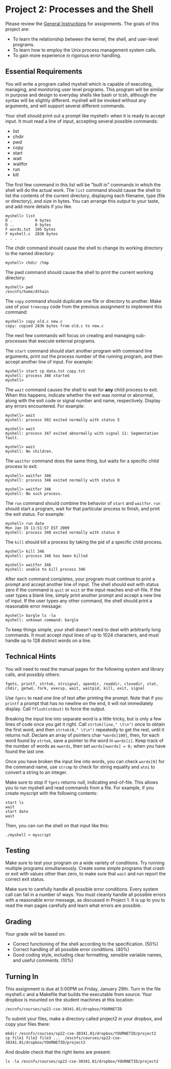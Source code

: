 
# Project 2: Processes and the Shell

Please review the [General Instructions](general) for assignments. The goals of this project are:
- To learn the relationship between the kernel, the shell, and user-level programs.
- To learn how to employ the Unix process management system calls.
- To gain more experience in rigorous error handling.

## Essential Requirements

You will write a program called myshell which is capable of executing, managing, and monitoring user level programs. This program will be similar in purpose and design to everyday shells like bash or tcsh, although the syntax will be slightly different. myshell will be invoked without any arguments, and will support several different commands.

Your shell should print out a prompt like myshell> when it is ready to accept input.
It must read a line of input, accepting several possible commands:

- list
- chdir 
- pwd
- copy
- start
- wait
- waitfor
- run
- kill

The first few command in this list will be "built in" commands in which the shell will do the actual work.  The `list` command should cause the shell to list the contents of the current directory, displaying each filename, type (file or directory), and size in bytes.  You can arrange this output to your taste, and add more details if you like.

```
myshell> list
D .          0 bytes
D ..         0 bytes
F words.txt  105 bytes
F myshell.c  2836 bytes
. . .
```

The chdir command should cause the shell to change its working directory to the named directory:

```
myshell> chdir /tmp
```

The pwd command should cause the shell to print the current working directory:

```
myshell> pwd
/escnfs/home/dthain
```

The `copy` command should duplicate one file or directory to another.  Make use of your `treecopy` code from the previous assignment to implement this command:

```
myshell> copy old.c new.c
copy: copied 2836 bytes from old.c to new.c
```

The next few commands will focus on creating and managing sub-processes that execute external programs.

The `start` command should start another program with command line arguments, print out the process number of the running program, and then accept another line of input. For example:

```
myshell> start cp data.txt copy.txt
myshell: process 346 started
myshell> 
```

The `wait` command causes the shell to wait for **any** child process to exit. When this happens, indicate whether the exit was normal or abnormal, along with the exit code or signal number and name, respectively. Display any errors encountered. For example:

```
myshell> wait
myshell: process 502 exited normally with status 5

myshell> wait
myshell: process 347 exited abnormally with signal 11: Segmentation fault.

myshell> wait
myshell: No children.
```

The `waitfor` command does the same thing, but waits for a specific child process to exit:

```
myshell> waitfor 346
myshell: process 346 exited normally with status 0

myshell> waitfor 346
myshell: No such process.
```

The `run` command should combine the behavior of `start` and `waitfor`. `run` should start a program, wait for that particular process to finish, and print the exit status. For example:

```
myshell> run date
Mon Jan 19 11:51:57 EST 2009
myshell: process 348 exited normally with status 0
```

The `kill` should kill a process by taking the pid of a specific child process. 

```
myshell> kill 346
myshell: process 346 has been killed

myshell> waitfor 346
myshell: unable to kill process 346
```


After each command completes, your program must continue to print a prompt and accept another line of input. The shell should exit with status zero if the command is `quit` or `exit` or the input reaches end-of-file. If the user types a blank line, simply print another prompt and accept a new line of input. If the user types any other command, the shell should print a reasonable error message:

```
myshell> bargle ls -la
myshell: unknown command: bargle
```

To keep things simple, your shell doesn't need to deal with arbitrarily long commands. It must accept input lines of up to 1024 characters, and must handle up to 128 distinct words on a line.

## Technical Hints

You will need to read the manual pages for the following system and library calls, and possibly others:

```
fgets, printf, strtok, strsignal, opendir, readdir, closedir, stat, chdir, getwd, fork, execvp, wait, waitpid, kill, exit, signal
```

Use `fgets` to read one line of text after printing the prompt. Note that if you `printf` a prompt that has no newline on the end, it will not immediately display. Call `fflush(stdout)` to force the output.

Breaking the input line into separate word is a little tricky, but is only a few lines of code once you get it right. Call `strtok(line," \t\n")` once to obtain the first word, and then `strtok(0," \t\n")` repeatedly to get the rest, until it returns null. Declare an array of pointers char `*words[100]`, then, for each word found by `strtok`, save a pointer to the word in `words[i]`. Keep track of the number of words as `nwords`, then set `words[nwords] = 0;` when you have found the last one.

Once you have broken the input line into words, you can check `words[0]` for the command name, use `strcmp` to check for string equality and `atoi` to convert a string to an integer.

Make sure to stop if `fgets` returns null, indicating end-of-file. This allows you to run myshell and read commands from a file. For example, if you create myscript with the following contents:

```
start ls
wait
start date
wait
```

Then, you can run the shell on that input like this:

```
./myshell < myscript
```

## Testing

Make sure to test your program on a wide variety of conditions. Try running multiple programs simultaneously. Create some simple programs that crash or exit with values other than zero, to make sure that `wait` and run report the correct exit status.

Make sure to carefully handle all possible error conditions. Every system call can fail in a number of ways. You must cleanly handle all possible errors with a reasonable error message, as discussed in Project 1. It is up to you to read the man pages carefully and learn what errors are possible.

## Grading

Your grade will be based on:

- Correct functioning of the shell according to the specification. (50%)
- Correct handling of all possible error conditions. (40%)
- Good coding style, including clear formatting, sensible variable names, and useful comments. (10%)

## Turning In

This assignment is due at 5:00PM on Friday, January 29th.  Turn in the file myshell.c and a Makefile that builds the executable from source. Your dropbox is mounted on the student machines at this location:

```
/escnfs/courses/sp22-cse-30341.01/dropbox/YOURNETID
```

To submit your files, make a directory called project2 in your dropbox, and copy your files there:

```
mkdir /escnfs/courses/sp22-cse-30341.01/dropbox/YOURNETID/project2
cp file1 file2 file3 ...  /escnfs/courses/sp22-cse-30341.01/dropbox/YOURNETID/project2
```

And double check that the right items are present:

```
ls -la /escnfs/courses/sp22-cse-30341.01/dropbox/YOURNETID/project2
```


